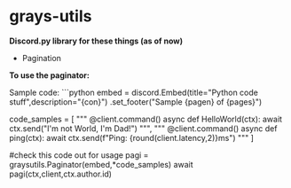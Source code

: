 # grays-utils
**Discord.py library for these things (as of now)**
- Pagination

**To use the paginator:**

Sample code: ```python
embed = discord.Embed(title="Python code stuff",description="{con}")
  .set_footer("Sample {pagen} of {pages}")

code_samples = [
"""
@client.command()
async def HelloWorld(ctx):
  await ctx.send("I'm not World, I'm Dad!")
""",
"""
@client.command()
async def ping(ctx):
  await ctx.send(f"Ping: {round(client.latency,2)}ms")
"""
]

#check this code out for usage
pagi = graysutils.Paginator(embed,*code_samples)
await pagi(ctx,client,ctx.author.id)
```
